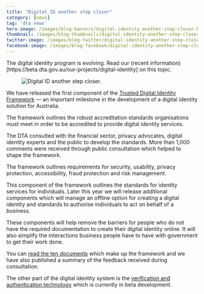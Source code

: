 ```yaml
---
title: "Digital ID another step closer"
category: [news]
tag: 'dta news'
hero-image: /images/blog-banners/digital-identity-another-step-closer-hero.png
thumbnail: /images/blog-thumbnails/digital-identity-another-step-closer-thumbnail.png
twitter-image: /images/blog-twitter/digital-identity-another-step-closer-twitter.png
facebook-image: /images/blog-facebook/digital-identity-another-step-closer-facebook.png
---
```


<p class="callout">The digital identity program is evolving. Read our (recent information)[https://beta.dta.gov.au/our-projects/digital-identity] on this topic.</p>

<figure>
  <img src="{{ site.url }}{{ site.baseurl }}{{ page.hero-image }}" alt="Digital ID another step closer.">
  <br />
</figure>

We have released the first component of the [Trusted Digital Identity Framework](/what-we-do/policies-and-programs/identity/) — an important milestone in the development of a digital identity solution for Australia.

The framework outlines the robust accreditation standards organisations must meet in order to be accredited to provide digital identity services.

The DTA consulted with the financial sector, privacy advocates, digital identity experts and the public to develop the standards. More than 1,000 comments were received through public consultation which helped to shape the framework.  

The framework outlines requirements for security, usability, privacy protection, accessibility, fraud protection and risk management.

This component of the framework outlines the standards for identity services for individuals. Later this year we will release additional components which will manage an offline option for creating a digital identity and standards to authorise individuals to act on behalf of a business.

These components will help remove the barriers for people who do not have the required documentation to create their digital identity online. It will also simplify the interactions business people have to have with government to get their work done.

You can [read the ten documents](/what-we-do/policies-and-programs/identity/) which make up the framework and we have also published a summary of the feedback received during consultation.

The other part of the digital identity system is the [verification and authentication technology](https://www.dta.gov.au/blog/creating-a-govpass-digital-identity/) which is currently in beta development.
